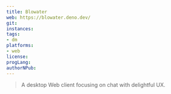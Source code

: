 ```yaml
---
title: Blowater
web: https://blowater.deno.dev/
git: 
instances:
tags:
- dm
platforms:
- web
license:
progLang:
authorNPub: 
---
```


> A desktop Web client focusing on chat with delightful UX.
 